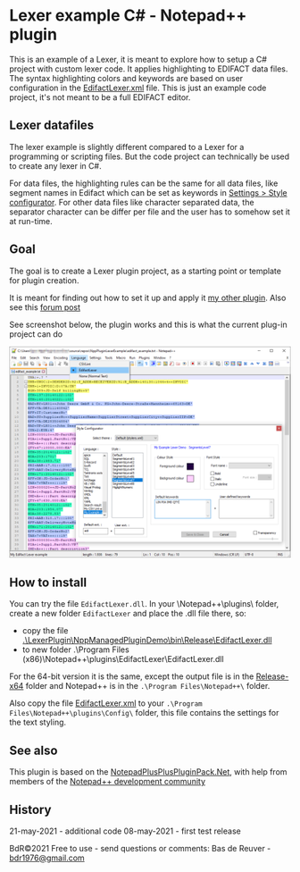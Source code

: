 Lexer example C# - Notepad++ plugin
===================================

This is an example of a Lexer, it is meant to explore how to setup a C# project with custom lexer code.
It applies highlighting to EDIFACT data files. The syntax highlighting colors and keywords are based on user configuration in the [EdifactLexer.xml](/config/EdifactLexer.xml) file.
This is just an example code project, it's not meant to be a full EDIFACT editor.

Lexer datafiles
---------------
The lexer example is slightly different compared to a Lexer for a programming or scripting files.
But the code project can technically be used to create any lexer in C#.

For data files, the highlighting rules can be the same for all data files, like segment names in Edifact which can be set as keywords in [Settings > Style configurator](/config/EdifactLexer.xml).
For other data files like character separated data, the separator character can be differ per file and the user has to somehow set it at run-time.

Goal
----
The goal is to create a Lexer plugin project, as a starting point or template for plugin creation.

It is meant for finding out how to set it up and apply it [my other plugin](https://github.com/BdR76/CSVLint).
Also see this [forum post](https://community.notepad-plus-plus.org/topic/21124/c-adding-a-custom-styler-or-lexer-in-c-for-scintilla-notepad/6)

See screenshot below, the plugin works and this is what the current plug-in project can do

![preview screenshot](/mockup_preview.png?raw=true "Lexer plug-in example, preview")

How to install
--------------
You can try the file `EdifactLexer.dll`. In your \Notepad++\plugins\ folder,
create a new folder `EdifactLexer` and place the .dll file there, so:

* copy the file [.\LexerPlugin\NppManagedPluginDemo\bin\Release\EdifactLexer.dll](/LexerPlugin/NppManagedPluginDemo/bin/Release/)
* to new folder .\Program Files (x86)\Notepad++\plugins\EdifactLexer\EdifactLexer.dll

For the 64-bit version it is the same, except the output file is in the
[Release-x64](/LexerPlugin/NppManagedPluginDemo/bin/Release-x64/) folder and Notepad++ is
in the `.\Program Files\Notepad++\` folder.

Also copy the file [EdifactLexer.xml](./config/) to your `.\Program Files\Notepad++\plugins\Config\` folder, this file contains the settings for the  text styling.

See also
--------
This plugin is based on the [NotepadPlusPlusPluginPack.Net](https://github.com/kbilsted/NotepadPlusPlusPluginPack.Net),
with help from members of the [Notepad++ development community](https://community.notepad-plus-plus.org/topic/21124/c-adding-a-custom-styler-or-lexer-in-c-for-scintilla-notepad/11)

History
-------
21-may-2021 - additional code
08-may-2021 - first test release

BdR©2021 Free to use - send questions or comments: Bas de Reuver - bdr1976@gmail.com
